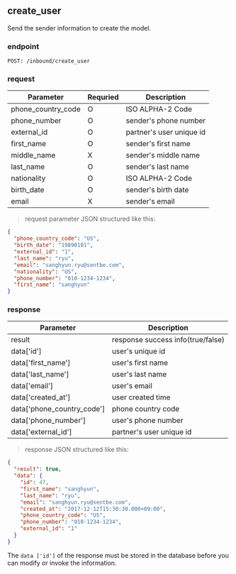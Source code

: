 ## create_user

Send the sender information to create the model.

### endpoint
<code>POST: /inbound/create_user</code>

### request

Parameter | Requried | Description
--------- | ------- | -----------
phone_country_code |O| ISO ALPHA-2 Code
phone_number |O| sender's phone number
external_id |O| partner's user unique id
first_name |O| sender's first name
middle_name |X| sender's middle name
last_name |O| sender's last name
nationality |O| ISO ALPHA-2 Code
birth_date |O| sender's birth date
email |X| sender's email

> request parameter JSON structured like this:

```json
{
  "phone_country_code": "US",
  "birth_date": "19890101",
  "external_id": "1",
  "last_name": "ryu",
  "email": "sanghyun.ryu@sentbe.com",
  "nationality": "US",
  "phone_number": "010-1234-1234",
  "first_name": "sanghyun"
}
```

### response
Parameter | Description
--------- | -----------
result | response success info(true/false)
data['id'] | user's unique id
data['first_name'] | user's first name
data['last_name'] | user's last name
data['email'] | user's email
data['created_at'] | user created time
data['phone_country_code'] | phone country code
data['phone_number'] | user's phone number
data['external_id'] | partner's user unique id

> response JSON structured like this:

```json
{
  "result": true,
  "data": {
    "id": 47,
    "first_name": "sanghyun",
    "last_name": "ryu",
    "email": "sanghyun.ryu@sentbe.com",
    "created_at": "2017-12-12T15:30:30.000+09:00",
    "phone_country_code": "US",
    "phone_number": "010-1234-1234",
    "external_id": "1"
  }
}
```


<aside class="warning">
The <code>data ['id']</code> of the response must be stored in the database before you can modify or invoke the information.
</aside>
